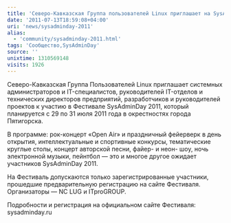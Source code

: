 ```yaml
---
title: 'Северо-Кавказская Группа пользователей Linux приглашает на SysAdminDay 2011 (29-31 июля)'
date: '2011-07-13T18:59:08+04:00'
uri: 'news/sysadminday-2011'
alias: 
  - 'community/sysadminday-2011.html'
tags: 'Сообщество,SysAdminDay'
source: ''
unixtime: 1310569148
visits: 1926
---
```

Северо-Кавказская Группа Пользователей Linux приглашает системных администраторов и IT-специалистов, руководителей IT-отделов и технических директоров предприятий, разработчиков и руководителей проектов к участию в Фестивале SysAdminDay 2011, который планируется с 29 по 31 июля 2011 года в окрестностях города Пятигорска.

В программе: рок-концерт «Open Air» и праздничный фейерверк в день открытия, интеллектуальные и спортивные конкурсы, тематические круглые столы, концерт авторской песни, файер- и неон- шоу, ночь электронной музыки, пейнтбол — это и многое другое ожидает участников SysAdminDay 2011.

На Фестиваль допускаются только зарегистрированные участники, прошедшие предварительную регистрацию на сайте Фестиваля. Организаторы — NC LUG и ITproGROUP.

Подробности и регистрация на официальном сайте Фестиваля: sysadminday.ru
